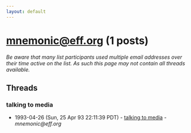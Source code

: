 ```yaml
---
layout: default
---
```


# mnemonic@eff.org (1 posts)

_Be aware that many list participants used multiple email addresses over their time active on the list. As such this page may not contain all threads available._

## Threads

### talking to media
+ 1993-04-26 (Sun, 25 Apr 93 22:11:39 PDT) - [talking to media](/archive/1993/04/745fd5ff9ee4b66e71204907a90fecc4d424a4f52dcdf30d8f55dbeefd899979) - _mnemonic@eff.org_

